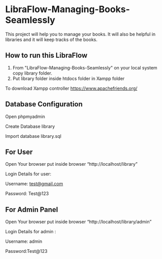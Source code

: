 # LibraFlow-Managing-Books-Seamlessly

This project will help you to manage your books. It will also be helpful in libraries and it will keep tracks of the books.

## How to run this LibraFlow

1. From "LibraFlow-Managing-Books-Seamlessly" on your local system copy library folder.
2. Put library folder inside htdocs folder in Xampp folder

To download Xampp controller
https://www.apachefriends.org/

## Database Configuration

Open phpmyadmin

Create Database library

Import database library.sql

## For User

Open Your browser put inside browser “http://localhost/library”

Login Details for user: 

Username: test@gmail.com

Password: Test@123

## For Admin Panel

Open Your browser put inside browser “http://localhost/library/admin”

Login Details for admin : 

Username: admin

Password:Test@123
